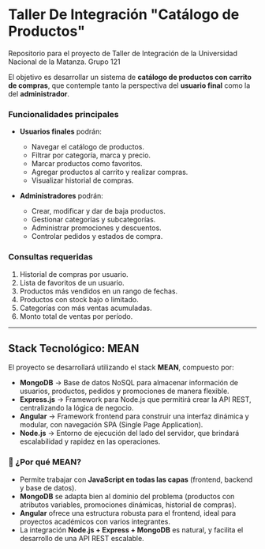# Taller De Integración "Catálogo de Productos"
Repositorio para el proyecto de Taller de Integración de la Universidad Nacional de la Matanza. Grupo 121

El objetivo es desarrollar un sistema de **catálogo de productos con carrito de compras**, que contemple tanto la perspectiva del **usuario final** como la del **administrador**.

### Funcionalidades principales
- **Usuarios finales** podrán:
  - Navegar el catálogo de productos.
  - Filtrar por categoría, marca y precio.
  - Marcar productos como favoritos.
  - Agregar productos al carrito y realizar compras.
  - Visualizar historial de compras.

- **Administradores** podrán:
  - Crear, modificar y dar de baja productos.
  - Gestionar categorías y subcategorías.
  - Administrar promociones y descuentos.
  - Controlar pedidos y estados de compra.

### Consultas requeridas
1. Historial de compras por usuario.  
2. Lista de favoritos de un usuario.  
3. Productos más vendidos en un rango de fechas.  
4. Productos con stock bajo o limitado.  
5. Categorías con más ventas acumuladas.  
6. Monto total de ventas por período.  

---

## Stack Tecnológico: **MEAN**
El proyecto se desarrollará utilizando el stack **MEAN**, compuesto por:

- **MongoDB** → Base de datos NoSQL para almacenar información de usuarios, productos, pedidos y promociones de manera flexible.  
- **Express.js** → Framework para Node.js que permitirá crear la API REST, centralizando la lógica de negocio.  
- **Angular** → Framework frontend para construir una interfaz dinámica y modular, con navegación SPA (Single Page Application).  
- **Node.js** → Entorno de ejecución del lado del servidor, que brindará escalabilidad y rapidez en las operaciones.  

### 🚀 ¿Por qué MEAN?
- Permite trabajar con **JavaScript en todas las capas** (frontend, backend y base de datos).  
- **MongoDB** se adapta bien al dominio del problema (productos con atributos variables, promociones dinámicas, historial de compras).  
- **Angular** ofrece una estructura robusta para el frontend, ideal para proyectos académicos con varios integrantes.  
- La integración **Node.js + Express + MongoDB** es natural, y facilita el desarrollo de una API REST escalable.  



